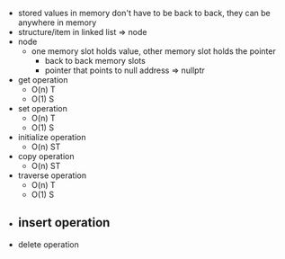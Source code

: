 - stored values in memory don't have to be back to back, they can be anywhere in memory
- structure/item in linked list => node
- node
  - one memory slot holds value, other memory slot holds the pointer
    - back to back memory slots
    - pointer that points to null address => nullptr
- get operation
  - O(n) T
  - O(1) S
- set operation
  - O(n) T
  - O(1) S
- initialize operation
  - O(n) ST
- copy operation
  - O(n) ST
- traverse operation
  - O(n) T
  - O(1) S
- insert operation
  -
- delete operation
